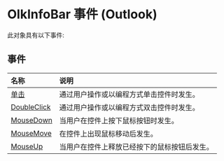 
# OlkInfoBar 事件 (Outlook)
此对象具有以下事件:

## 事件



|**名称**|**说明**|
|:-----|:-----|
|[单击](05d1cc58-f7be-d653-7450-cae2eb5b4809.md)|通过用户操作或以编程方式单击控件时发生。|
|[DoubleClick](0fc583e7-b648-e282-ba1d-d0938c5199fb.md)|通过用户操作或以编程方式双击控件时发生。|
|[MouseDown](a158b599-0f02-49e4-f4fe-5495540a3676.md)|当用户在控件上按下鼠标按钮时发生。|
|[MouseMove](a82e3703-27cf-7aa4-1106-614803ea599c.md)|在控件上出现鼠标移动后发生。|
|[MouseUp](daff2dbd-0da7-e5b0-7425-8aaf325b4b8a.md)|当用户在控件上释放已经按下的鼠标按钮后发生。|
